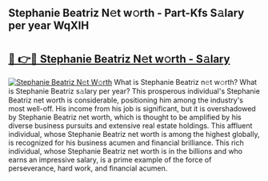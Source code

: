 ## Stephanie Beatriz N𝚎t w𝚘rth - Part-Kfs S𝚊lary per year WqXlH

# <h2><a href="http://gc4b34u.nevu.top/?p=Stephanie+Beatriz">🔗 👉🔴 Stephanie Beatriz N𝚎t w𝚘rth - S𝚊lary</a></h2>

[![Stephanie Beatriz N𝚎t W𝚘rth](https://i.imgur.com/Oavwk0R.jpeg)](http://gc4b34u.nevu.top/?p=Stephanie+Beatriz)
What is Stephanie Beatriz n𝚎t w𝚘rth? What is Stephanie Beatriz s𝚊lary per year?
This prosperous individual's Stephanie Beatriz net worth is considerable, positioning him among the industry's most well-off. His income from his job is significant, but it is overshadowed by Stephanie Beatriz net worth, which is thought to be amplified by his diverse business pursuits and extensive real estate holdings. This affluent individual, whose Stephanie Beatriz net worth is among the highest globally, is recognized for his business acumen and financial brilliance. This rich individual, whose Stephanie Beatriz net worth is in the billions and who earns an impressive salary, is a prime example of the force of perseverance, hard work, and financial acumen.
